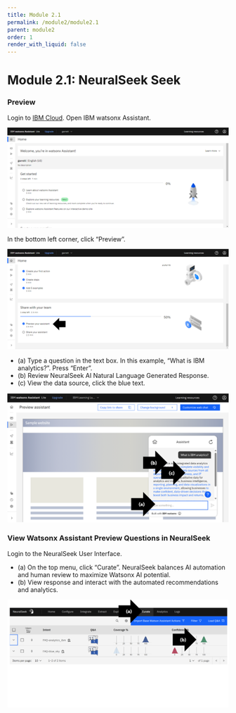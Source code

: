 ```yaml
---
title: Module 2.1
permalink: /module2/module2.1
parent: module2
order: 1
render_with_liquid: false
---
```


# Module 2.1: NeuralSeek Seek

### Preview
Login to [IBM Cloud](https://cloud.ibm.com/login?cm_sp=ibmdev-_-developer-_-trial&_gl=1*1odtrhw*_ga*NTM2NzU0MTk0LjE2OTY1MjE4NDQ.*_ga_FYECCCS21D*MTY5Njg2NzU0Ni41LjEuMTY5Njg2ODg5OS4wLjAuMA..). Open IBM watsonx Assistant. 

![image2.1.1_2](images/image2.1.1_2.PNG)

In the bottom left corner, click “Preview”. 

![image2.1.1_3](images/image2.1.1_3.png)

* (a) Type a question in the text box. In this example, “What is IBM analytics?”.
Press “Enter”. 
* (b) Review NeuralSeek AI Natural Language Generated Response.
* (c) View the data source, click the blue text.

![image2.1.1](images/image2.1.1.png)

### View Watsonx Assistant Preview Questions in NeuralSeek
Login to the NeuralSeek User Interface. 
* (a) On the top menu, click “Curate”.
NeuralSeek balances AI automation and human review to maximize Watsonx AI potential.
* (b) View response and interact with the automated recommendations and analytics.

![image2.1.2](images/image2.1.2.png)
